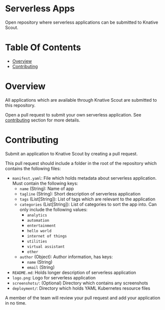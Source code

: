 # Serverless Apps
Open repository where serverless applications can be submitted to Knative Scout.

# Table Of Contents
- [Overview](#overview)
- [Contributing](#contributing)

# Overview
All applications which are available through Knative Scout are submitted to
this repository.

Open a pull request to submit your own serverless application. See 
[contributing](#contributing) section for more details.

# Contributing
Submit an application to Knative Scout by creating a pull request.  

This pull request should include a folder in the root of the repository which 
contains the following files:

- `manifest.yaml`: File which holds metadata about serverless application. Must 
  contain the following keys:
  - `name` (String): Name of app
  - `tagline` (String): Short description of serverless application
  - `tags` (List[String]): List of tags which are relevant to the application
  - `categories` (List[String]): List of categories to sort the app into. Can 
	 only include the following values:
	 - `analytics`
	 - `automation`
	 - `entertainment`
	 - `hello world`
	 - `internet of things`
	 - `utilities`
	 - `virtual assistant`
	 - `other`
  - `author` (Object): Author information, has keys:
	- `name` (String)
	- `email` (String)
- `README.md`: Holds longer description of serverless application
- `logo.png`: Logo for serverless application
- `screenshots/`: (Optional) Directory which contains any screenshots
- `deployment/`: Directory which holds YAML Kubernetes resource files

A member of the team will review your pull request and add your application in 
no time.
